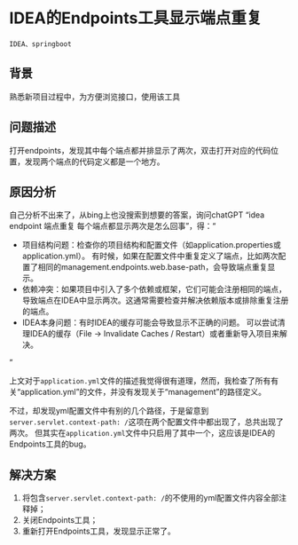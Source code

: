 # IDEA的Endpoints工具显示端点重复

    IDEA、springboot

## 背景

熟悉新项目过程中，为方便浏览接口，使用该工具

## 问题描述

打开endpoints，发现其中每个端点都并排显示了两次，双击打开对应的代码位置，发现两个端点的代码定义都是一个地方。

## 原因分析

自己分析不出来了，从bing上也没搜索到想要的答案，询问chatGPT “idea endpoint 端点重复 每个端点都显示两次是怎么回事”，得：“

* 项目结构问题：检查你的项目结构和配置文件（如application.properties或application.yml）。
  有时候，如果在配置文件中重复定义了端点，比如两次配置了相同的management.endpoints.web.base-path，会导致端点重复显示。
* 依赖冲突：如果项目中引入了多个依赖或框架，它们可能会注册相同的端点，导致端点在IDEA中显示两次。这通常需要检查并解决依赖版本或排除重复注册的端点。
* IDEA本身问题：有时IDEA的缓存可能会导致显示不正确的问题。
  可以尝试清理IDEA的缓存（File -> Invalidate Caches / Restart）或者重新导入项目来解决。

”

上文对于`application.yml`文件的描述我觉得很有道理，然而，我检查了所有有关“application.yml”的文件，并没有发现关于“management”的路径定义。

不过，却发现yml配置文件中有别的几个路径，于是留意到`server.servlet.context-path: /`这项在两个配置文件中都出现了，总共出现了两次。
但其实在`application.yml`文件中只启用了其中一个，这应该是IDEA的Endpoints工具的bug。

## 解决方案

1. 将包含`server.servlet.context-path: /`的不使用的yml配置文件内容全部注释掉；
2. 关闭Endpoints工具；
3. 重新打开Endpoints工具，发现显示正常了。
